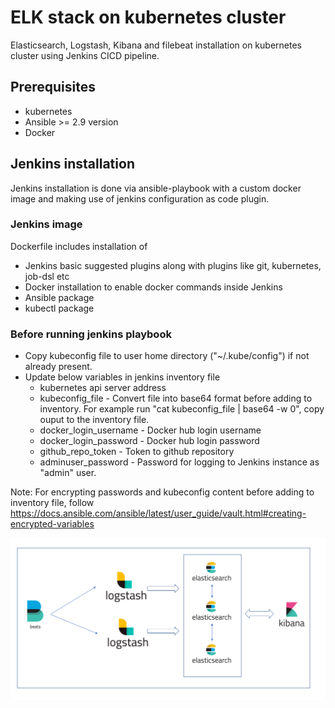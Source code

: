 # ELK stack on kubernetes cluster
Elasticsearch, Logstash, Kibana and filebeat installation on kubernetes cluster using Jenkins CICD pipeline.

## Prerequisites
* kubernetes
* Ansible >= 2.9 version
* Docker

## Jenkins installation
Jenkins installation is done via ansible-playbook with a custom docker image and making use of jenkins configuration as code plugin.
### Jenkins image
Dockerfile includes installation of
* Jenkins basic suggested plugins along with plugins like git, kubernetes, job-dsl etc
* Docker installation to enable docker commands inside Jenkins
* Ansible package
* kubectl package
### Before running jenkins playbook
- Copy kubeconfig file to user home directory ("~/.kube/config") if not already present.
- Update below variables in jenkins inventory file
  * kubernetes api server address
  * kubeconfig_file - Convert file into base64 format before adding to inventory. For example run "cat kubeconfig_file | base64 -w 0", copy ouput to the inventory file.
  * docker_login_username - Docker hub login username
  * docker_login_password  - Docker hub login password
  * github_repo_token - Token to github repository
  * adminuser_password - Password for logging to Jenkins instance as "admin" user.

Note: For encrypting passwords and kubeconfig content before adding to inventory file, follow https://docs.ansible.com/ansible/latest/user_guide/vault.html#creating-encrypted-variables

![name-of-you-image](https://github.com/vivekreddy94/document/blob/main/elk_architecture.png)
